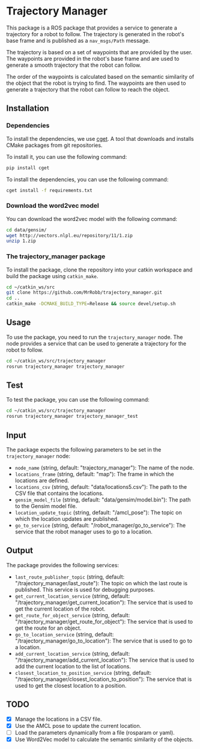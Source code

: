 # Trajectory Manager

This package is a ROS package that provides a service to generate a trajectory for a robot to follow. The trajectory is generated in the robot's base frame and is published as a `nav_msgs/Path` message.

The trajectory is based on a set of waypoints that are provided by the user. The waypoints are provided in the robot's base frame and are used to generate a smooth trajectory that the robot can follow.

The order of the waypoints is calculated based on the semantic similarity of the object that the robot is trying to find. The waypoints are then used to generate a trajectory that the robot can follow to reach the object.


## Installation

### Dependencies

To install the dependencies, we use [cget](https://github.com/pfultz2/cget). A tool that downloads and installs CMake packages from git repositories.

To install it, you can use the following command:

```bash
pip install cget
```

To install the dependencies, you can use the following command:

```bash
cget install -f requirements.txt
```

### Download the word2vec model

You can download the word2vec model with the following command:

```bash
cd data/gensim/
wget http://vectors.nlpl.eu/repository/11/1.zip
unzip 1.zip
```

### The trajectory_manager package

To install the package, clone the repository into your catkin workspace and build the package using `catkin_make`.

```bash
cd ~/catkin_ws/src
git clone https://github.com/MrRobb/trajectory_manager.git
cd ..
catkin_make -DCMAKE_BUILD_TYPE=Release && source devel/setup.sh
```

## Usage

To use the package, you need to run the `trajectory_manager` node. The node provides a service that can be used to generate a trajectory for the robot to follow.

```bash
cd ~/catkin_ws/src/trajectory_manager
rosrun trajectory_manager trajectory_manager
```

## Test

To test the package, you can use the following command:

```bash
cd ~/catkin_ws/src/trajectory_manager
rosrun trajectory_manager trajectory_manager_test
```

## Input

The package expects the following parameters to be set in the `trajectory_manager` node:

- `node_name` (string, default: "trajectory_manager"): The name of the node.
- `locations_frame` (string, default: "map"): The frame in which the locations are defined.
- `locations_csv` (string, default: "data/locations5.csv"): The path to the CSV file that contains the locations.
- `gensim_model_file` (string, default: "data/gensim/model.bin"): The path to the Gensim model file.
- `location_update_topic` (string, default: "/amcl_pose"): The topic on which the location updates are published.
- `go_to_service` (string, default: "/robot_manager/go_to_service"): The service that the robot manager uses to go to a location.

## Output

The package provides the following services:

- `last_route_publisher_topic` (string, default: "/trajectory_manager/last_route"): The topic on which the last route is published. This service is used for debugging purposes.
- `get_current_location_service` (string, default: "/trajectory_manager/get_current_location"): The service that is used to get the current location of the robot.
- `get_route_for_object_service` (string, default: "/trajectory_manager/get_route_for_object"): The service that is used to get the route for an object.
- `go_to_location_service` (string, default: "/trajectory_manager/go_to_location"): The service that is used to go to a location.
- `add_current_location_service` (string, default: "/trajectory_manager/add_current_location"): The service that is used to add the current location to the list of locations.
- `closest_location_to_position_service` (string, default: "/trajectory_manager/closest_location_to_position"): The service that is used to get the closest location to a position.

## TODO

- [x] Manage the locations in a CSV file.
- [x] Use the AMCL pose to update the current location.
- [ ] Load the parameters dynamically from a file (rosparam or yaml).
- [x] Use Word2Vec model to calculate the semantic similarity of the objects.
